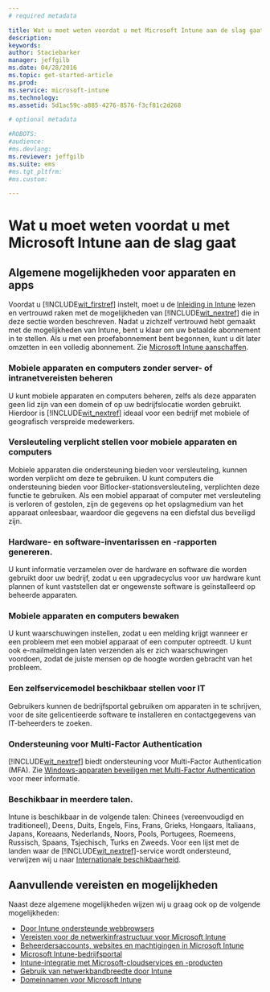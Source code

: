 ```yaml
---
# required metadata

title: Wat u moet weten voordat u met Microsoft Intune aan de slag gaat | Microsoft Intune
description:
keywords:
author: Staciebarker
manager: jeffgilb
ms.date: 04/28/2016
ms.topic: get-started-article
ms.prod:
ms.service: microsoft-intune
ms.technology:
ms.assetid: 5d1ac59c-a885-4276-8576-f3cf81c2d268

# optional metadata

#ROBOTS:
#audience:
#ms.devlang:
ms.reviewer: jeffgilb
ms.suite: ems
#ms.tgt_pltfrm:
#ms.custom:

---
```


# Wat u moet weten voordat u met Microsoft Intune aan de slag gaat
## Algemene mogelijkheden voor apparaten en apps
Voordat u [!INCLUDE[wit_firstref](../includes/wit_firstref_md.md)] instelt, moet u de [Inleiding in Intune](/intune/understand-explore/introduction-to-microsoft-intune) lezen en vertrouwd raken met de mogelijkheden van [!INCLUDE[wit_nextref](../includes/wit_nextref_md.md)] die in deze sectie worden beschreven. Nadat u zichzelf vertrouwd hebt gemaakt met de mogelijkheden van Intune, bent u klaar om uw betaalde abonnement in te stellen. Als u met een proefabonnement bent begonnen, kunt u dit later omzetten in een volledig abonnement. Zie [Microsoft Intune aanschaffen](http://www.microsoft.com/en-us/server-cloud/products/microsoft-intune/Purchasing.aspx).

### Mobiele apparaten en computers zonder server- of intranetvereisten beheren
U kunt mobiele apparaten en computers beheren, zelfs als deze apparaten geen lid zijn van een domein of op uw bedrijfslocatie worden gebruikt. Hierdoor is [!INCLUDE[wit_nextref](../includes/wit_nextref_md.md)] ideaal voor een bedrijf met mobiele of geografisch verspreide medewerkers.

### Versleuteling verplicht stellen voor mobiele apparaten en computers
Mobiele apparaten die ondersteuning bieden voor versleuteling, kunnen worden verplicht om deze te gebruiken. U kunt computers die ondersteuning bieden voor Bitlocker-stationsversleuteling, verplichten deze functie te gebruiken. Als een mobiel apparaat of computer met versleuteling is verloren of gestolen, zijn de gegevens op het opslagmedium van het apparaat onleesbaar, waardoor die gegevens na een diefstal dus beveiligd zijn.

### Hardware- en software-inventarissen en -rapporten genereren.
U kunt informatie verzamelen over de hardware en software die worden gebruikt door uw bedrijf, zodat u een upgradecyclus voor uw hardware kunt plannen of kunt vaststellen dat er ongewenste software is geïnstalleerd op beheerde apparaten.

### Mobiele apparaten en computers bewaken
U kunt waarschuwingen instellen, zodat u een melding krijgt wanneer er een probleem met een mobiel apparaat of een computer optreedt. U kunt ook e-mailmeldingen laten verzenden als er zich waarschuwingen voordoen, zodat de juiste mensen op de hoogte worden gebracht van het probleem.

### Een zelfservicemodel beschikbaar stellen voor IT
Gebruikers kunnen de bedrijfsportal gebruiken om apparaten in te schrijven, voor de site gelicentieerde software te installeren en contactgegevens van IT-beheerders te zoeken.

### Ondersteuning voor Multi-Factor Authentication
[!INCLUDE[wit_nextref](../includes/wit_nextref_md.md)] biedt ondersteuning voor Multi-Factor Authentication (MFA). Zie [Windows-apparaten beveiligen met Multi-Factor Authentication](/intune/deploy-use/protect-windows-devices-with-multi-factor-authentication) voor meer informatie.

### Beschikbaar in meerdere talen.
Intune is beschikbaar in de volgende talen: Chinees (vereenvoudigd en traditioneel), Deens, Duits, Engels, Fins, Frans, Grieks, Hongaars, Italiaans, Japans, Koreaans, Nederlands, Noors, Pools, Portugees, Roemeens, Russisch, Spaans, Tsjechisch, Turks en Zweeds. Voor een lijst met de landen waar de [!INCLUDE[wit_nextref](../includes/wit_nextref_md.md)]-service wordt ondersteund, verwijzen wij u naar [Internationale beschikbaarheid](https://products.office.com/en-us/business/international-availability).

## Aanvullende vereisten en mogelijkheden   
Naast deze algemene mogelijkheden wijzen wij u graag ook op de volgende mogelijkheden:

- [Door Intune ondersteunde webbrowsers](supported-web-browsers.md)</br>
- [Vereisten voor de netwerkinfrastructuur voor Microsoft Intune](network-infrastructure-requirements-for-microsoft-intune.md)</br>
- [Beheerdersaccounts, websites en machtigingen in Microsoft Intune](administrative-accounts-websites-perms.md)</br>
- [Microsoft Intune-bedrijfsportal](microsoft-intune-company-portal.md)</br>
- [Intune-integratie met Microsoft-cloudservices en -producten](integration-with-cloud-services.md)</br>
- [Gebruik van netwerkbandbreedte door Intune](network-bandwidth-use.md)</br>
- [Domeinnamen voor Microsoft Intune](domain-names-for-microsoft-intune.md)


<!--HONumber=May16_HO1-->


